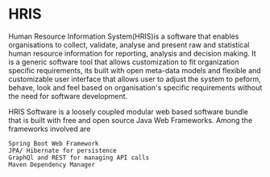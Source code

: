 # HRIS

Human Resource Information System(HRIS)is a software that enables organisations to collect, validate, 
analyse and present raw and statistical human resource information for reporting, analysis and decision making. 
It is a generic software tool that allows customization to fit organization specific requirements, its built
with open meta-data models and flexible and customizable user interface that allows user to adjust the system 
to peform, behave, look and feel based on organisation's specific requirements without the need for software development.

HRIS Software is a loosely coupled modular web based software bundle that is built with free 
and open source Java Web Frameworks. Among the frameworks involved are

    Spring Boot Web Framework
    JPA/ Hibernate for persistence
    GraphQl and REST for managing API calls
    Maven Dependency Manager
